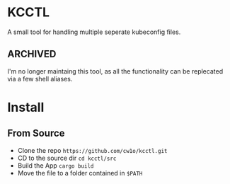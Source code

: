 # KCCTL

A small tool for handling multiple seperate kubeconfig files.

## ARCHIVED
I'm no longer maintaing this tool, as all the functionality can be replecated via a few shell aliases.

# Install

## From Source
- Clone the repo `https://github.com/cw1o/kcctl.git`
- CD to the source dir `cd kcctl/src`
- Build the App `cargo build`
- Move the file to a folder contained in `$PATH`
